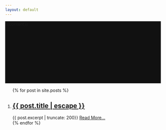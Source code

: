```yaml
---
layout: default
---
```

<style>
  .overview{
    position: relative;
    height:200px;
    width:100%;
    background-color:#111;
    background-image:url({{site.baseurl}}/assets/after-school.jpg);
    background-attachment:fixed;
    background-position:top center;
  } 
</style>
<section class = 'overview'>
    <div class = 'overlay flex-in'>{{content}}</div>
</section>
<section class = 'blog'>
  <article>
      <div class = 'hold'>
          <ol class="post-collection flex">
            {% for post in site.posts %}
            <li class = 'child duo'>
              <h2 class = 'post-link'>
                <a href="{{ post.url | relative_url }}">{{ post.title | escape }}</a>
              </h2>
              {{ post.excerpt  | truncate: 200}} <a href = '{{ post.url | relative_url }}' class = 'mark'> Read More...</a>
            </li>
            {% endfor %}
          </ol>
      </div>
  </article>
</section>
